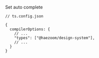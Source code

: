 Set auto complete
```
// ts.config.json

{
  compilerOptions: {
    // ...
    "types": ["@haezoom/design-system"],
    // ...
  }
}
```